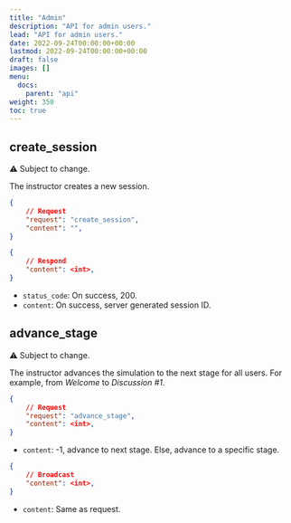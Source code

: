 ```yaml
---
title: "Admin"
description: "API for admin users."
lead: "API for admin users."
date: 2022-09-24T00:00:00+00:00
lastmod: 2022-09-24T00:00:00+00:00
draft: false
images: []
menu:
  docs:
    parent: "api"
weight: 350
toc: true
---
```


## create_session

:warning: Subject to change.

The instructor creates a new session.

```json
{
    // Request
    "request": "create_session",
    "content": "",
}
```

```json
{
    // Respond
    "content": <int>,
}
```

- `status_code`: On success, 200.
- `content`: On success, server generated session ID.

## advance_stage

:warning: Subject to change.

The instructor advances the simulation to the next stage for all users. For 
example, from *Welcome* to *Discussion #1*.

```json
{
    // Request
    "request": "advance_stage",
    "content": <int>,
}
```

- `content`: -1, advance to next stage. Else, advance to a specific stage.

```json
{
    // Broadcast
    "content": <int>,
}
```

- `content`: Same as request.
